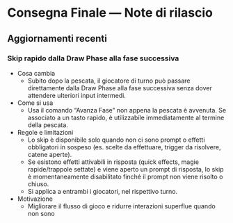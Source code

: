 # Consegna Finale — Note di rilascio

## Aggiornamenti recenti

### Skip rapido dalla Draw Phase alla fase successiva
- Cosa cambia
  - Subito dopo la pescata, il giocatore di turno può passare direttamente dalla Draw Phase alla fase successiva senza dover attendere ulteriori input intermedi.
- Come si usa
  - Usa il comando “Avanza Fase” non appena la pescata è avvenuta. Se associato a un tasto rapido, è utilizzabile immediatamente al termine della pescata.
- Regole e limitazioni
  - Lo skip è disponibile solo quando non ci sono prompt o effetti obbligatori in sospeso (es. scelte da effettuare, trigger da risolvere, catene aperte).
  - Se esistono effetti attivabili in risposta (quick effects, magie rapide/trappole settate) e viene aperto un prompt di risposta, lo skip è momentaneamente disabilitato finché il prompt non viene risolto o chiuso.
  - Si applica a entrambi i giocatori, nel rispettivo turno.
- Motivazione
  - Migliorare il flusso di gioco e ridurre interazioni superflue quando non sono